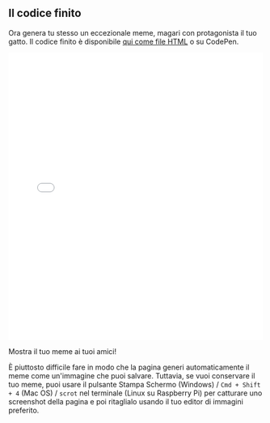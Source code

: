 ## Il codice finito

Ora genera tu stesso un eccezionale meme, magari con protagonista il tuo gatto. Il codice finito è disponibile [qui come file HTML](resources/index.html) o su CodePen. 

<iframe height='567' scrolling='no' title='Generatore di meme con i gatti' src='//codepen.io/Translation_RPF/embed/rNONwJO/?height=567&theme-id=0&default-tab=js,result&embed-version=2' frameborder='no' allowtransparency='true' allowfullscreen='true' style='width: 100%;' mark="crwd-mark">See the Pen <a href='https://codepen.io/Translation_RPF/pen/rNONwJO/'>Cat Meme Generator</a> by Laura Sach (<a href='https://codepen.io/rpflaura'>@rpflaura</a>) on <a href='https://codepen.io'>CodePen</a>.
</iframe>

Mostra il tuo meme ai tuoi amici!

È piuttosto difficile fare in modo che la pagina generi automaticamente il meme come un'immagine che puoi salvare. Tuttavia, se vuoi conservare il tuo meme, puoi usare il pulsante Stampa Schermo (Windows) / `Cmd + Shift + 4` (Mac OS) / `scrot` nel terminale (Linux su Raspberry Pi) per catturare uno screenshot della pagina e poi ritaglialo usando il tuo editor di immagini preferito.
